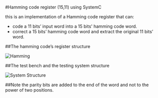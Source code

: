 #Hamming code register (15,11) using SystemC 


this is an implementation of a Hamming code register that can:

* code a 11 bits’ input word into a 15 bits' hamming code word.
* correct a 15 bits’ hamming code word and extract the original 11 bits’ word.


##The hamming code’s register structure 

![Hamming](http://i.imgur.com/XogJSxs.png)


##The test bench and the testing system structure


![System Structure](http://i.imgur.com/oC5zs8w.png)


##Note
the parity bits are added to the end of the word and not to the power of two positions.
